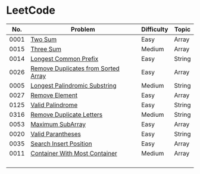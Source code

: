 # LeetCode



| No. | Problem | Difficulty | Topic |
| --- | ------- | ---------- | ----- |
| 0001|[Two Sum](https://github.com/harshp189/LeetCode/blob/main/Array/TwoSum.java)                                                               |  Easy          |  Array     |
| 0015|[Three Sum](https://github.com/harshp189/LeetCode/blob/main/Array/ThreeSum.java)                                                           |  Medium        |  Array     | 
| 0014|[Longest Common Prefix](https://github.com/harshp189/LeetCode/blob/main/String/LongestCommonPrefix.java)                                   |  Easy          |  String    |
| 0026|[Remove Duplicates from Sorted Array](https://github.com/harshp189/LeetCode/blob/main/Array/RemoveDuplicatesFromSortedArray.java)          |  Easy          |  Array     |
| 0005|[Longest Palindromic Substring](https://github.com/harshp189/LeetCode/blob/main/String/LongestPalindromicSubstring.java)                   |  Medium        |  String    |
| 0027|[Remove Element](https://github.com/harshp189/LeetCode/blob/main/Array/RemoveElement.java)                                                 |  Easy          |  Array     |
| 0125|[Valid Palindrome](https://github.com/harshp189/LeetCode/blob/main/String/ValidPalindrome.java)                                            |  Easy          |  String    |
| 0316|[Remove Duplicate Letters](https://github.com/harshp189/LeetCode/blob/main/String/RemoveDuplicateLetters.java)                             |  Medium        |  String    |
| 0053|[Maximum SubArray](https://github.com/harshp189/LeetCode/blob/main/Array/MaximumSubArray.java)                                             |  Easy          |  Array     |
| 0020|[Valid Parantheses](https://github.com/harshp189/LeetCode/blob/main/String/ValidParantheses.java)                                          |  Easy          |  String    |
| 0035|[Search Insert Position](https://github.com/harshp189/LeetCode/blob/main/Array/SearchInsertPosition.java)                                  |  Easy          |  Array     |
| 0011|[Container With Most Container](https://github.com/harshp189/LeetCode/blob/main/Array/ContainerWithMostWater.java)                         |  Medium        |  Array     |
|     |                             |          |      |
|     |                                            |            |       |
|     |                             |          |      |
|     |                                            |            |       |
